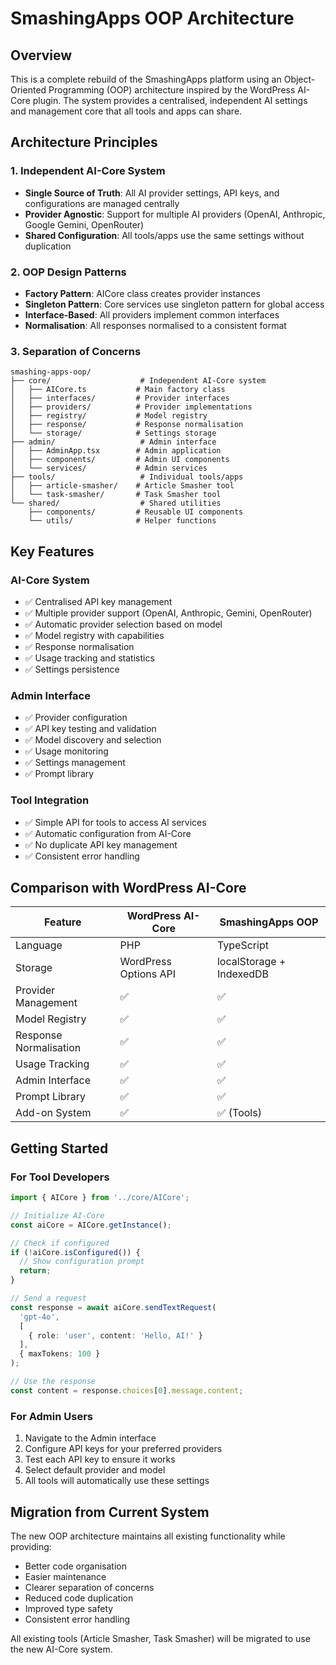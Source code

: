 # SmashingApps OOP Architecture

## Overview

This is a complete rebuild of the SmashingApps platform using an Object-Oriented Programming (OOP) architecture inspired by the WordPress AI-Core plugin. The system provides a centralised, independent AI settings and management core that all tools and apps can share.

## Architecture Principles

### 1. Independent AI-Core System
- **Single Source of Truth**: All AI provider settings, API keys, and configurations are managed centrally
- **Provider Agnostic**: Support for multiple AI providers (OpenAI, Anthropic, Google Gemini, OpenRouter)
- **Shared Configuration**: All tools/apps use the same settings without duplication

### 2. OOP Design Patterns
- **Factory Pattern**: AICore class creates provider instances
- **Singleton Pattern**: Core services use singleton pattern for global access
- **Interface-Based**: All providers implement common interfaces
- **Normalisation**: All responses normalised to a consistent format

### 3. Separation of Concerns
```
smashing-apps-oop/
├── core/                    # Independent AI-Core system
│   ├── AICore.ts           # Main factory class
│   ├── interfaces/         # Provider interfaces
│   ├── providers/          # Provider implementations
│   ├── registry/           # Model registry
│   ├── response/           # Response normalisation
│   └── storage/            # Settings storage
├── admin/                   # Admin interface
│   ├── AdminApp.tsx        # Admin application
│   ├── components/         # Admin UI components
│   └── services/           # Admin services
├── tools/                   # Individual tools/apps
│   ├── article-smasher/    # Article Smasher tool
│   └── task-smasher/       # Task Smasher tool
└── shared/                  # Shared utilities
    ├── components/         # Reusable UI components
    └── utils/              # Helper functions
```

## Key Features

### AI-Core System
- ✅ Centralised API key management
- ✅ Multiple provider support (OpenAI, Anthropic, Gemini, OpenRouter)
- ✅ Automatic provider selection based on model
- ✅ Model registry with capabilities
- ✅ Response normalisation
- ✅ Usage tracking and statistics
- ✅ Settings persistence

### Admin Interface
- ✅ Provider configuration
- ✅ API key testing and validation
- ✅ Model discovery and selection
- ✅ Usage monitoring
- ✅ Settings management
- ✅ Prompt library

### Tool Integration
- ✅ Simple API for tools to access AI services
- ✅ Automatic configuration from AI-Core
- ✅ No duplicate API key management
- ✅ Consistent error handling

## Comparison with WordPress AI-Core

| Feature | WordPress AI-Core | SmashingApps OOP |
|---------|------------------|------------------|
| Language | PHP | TypeScript |
| Storage | WordPress Options API | localStorage + IndexedDB |
| Provider Management | ✅ | ✅ |
| Model Registry | ✅ | ✅ |
| Response Normalisation | ✅ | ✅ |
| Usage Tracking | ✅ | ✅ |
| Admin Interface | ✅ | ✅ |
| Prompt Library | ✅ | ✅ |
| Add-on System | ✅ | ✅ (Tools) |

## Getting Started

### For Tool Developers

```typescript
import { AICore } from '../core/AICore';

// Initialize AI-Core
const aiCore = AICore.getInstance();

// Check if configured
if (!aiCore.isConfigured()) {
  // Show configuration prompt
  return;
}

// Send a request
const response = await aiCore.sendTextRequest(
  'gpt-4o',
  [
    { role: 'user', content: 'Hello, AI!' }
  ],
  { maxTokens: 100 }
);

// Use the response
const content = response.choices[0].message.content;
```

### For Admin Users

1. Navigate to the Admin interface
2. Configure API keys for your preferred providers
3. Test each API key to ensure it works
4. Select default provider and model
5. All tools will automatically use these settings

## Migration from Current System

The new OOP architecture maintains all existing functionality while providing:
- Better code organisation
- Easier maintenance
- Clearer separation of concerns
- Reduced code duplication
- Improved type safety
- Consistent error handling

All existing tools (Article Smasher, Task Smasher) will be migrated to use the new AI-Core system.

